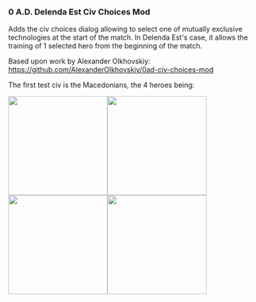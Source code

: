 ### 0 A.D. Delenda Est Civ Choices Mod

Adds the civ choices dialog allowing to select one of mutually exclusive technologies at the start of the match. In Delenda Est's case, it allows the training of 1 selected hero from the beginning of the match.

Based upon work by Alexander Olkhovskiy: https://github.com/AlexanderOlkhovskiy/0ad-civ-choices-mod

The first test civ is the Macedonians, the 4 heroes being:

<img src="https://i.imgur.com/xa7JjWx.png" width="200"><img src="https://i.imgur.com/Nlt55JA.png" width="200"><img src="https://i.imgur.com/Nc8CQlp.png" width="200"><img src="https://i.imgur.com/jbJVMID.png" width="200">
